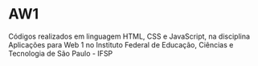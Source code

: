 # AW1
Códigos realizados em linguagem HTML, CSS e JavaScript, na disciplina Aplicações para Web 1 no Instituto Federal de Educação, Ciências e Tecnologia de São Paulo - IFSP 
